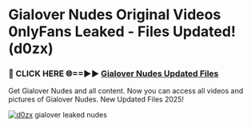 # Gialover Nudes Original Videos 0nlyFans Leaked - Files Updated! (d0zx)

<h3>🔴 CLICK HERE 🌐==►► <a href="https://tinyurl.com/4mcuefdz" rel="nofollow">Gialover Nudes Updated Files</a></h3>

Get Gialover Nudes and all content. Now you can access all videos and pictures of Gialover Nudes. New Updated Files 2025!

[![d0zx](https://i.imgur.com/StAQSOY.gif)](https://tinyurl.com/4mcuefdz)
gialover leaked nudes